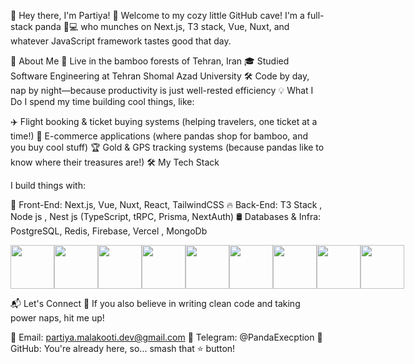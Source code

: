 🐼 Hey there, I'm Partiya! 👋
Welcome to my cozy little GitHub cave! I'm a full-stack panda 🐼💻 who munches on Next.js, T3 stack, Vue, Nuxt, and whatever JavaScript framework tastes good that day.

🌿 About Me
🏡 Live in the bamboo forests of Tehran, Iran
🎓 Studied Software Engineering at Tehran Shomal Azad University
🛠️ Code by day, nap by night—because productivity is just well-rested efficiency
💡 What I Do
I spend my time building cool things, like:

✈️ Flight booking & ticket buying systems (helping travelers, one ticket at a time!)
🛒 E-commerce applications (where pandas shop for bamboo, and you buy cool stuff)
🏆 Gold & GPS tracking systems (because pandas like to know where their treasures are!)
🛠️ My Tech Stack

I build things with:

🚀 Front-End: Next.js, Vue, Nuxt, React, TailwindCSS
🔥 Back-End: T3 Stack , Node js , Nest js  (TypeScript, tRPC, Prisma, NextAuth)
🛢 Databases & Infra: PostgreSQL, Redis, Firebase, Vercel , MongoDb 
<div style="display: flex; justify-content: space-between">
  <img
    style="width: 70px; object-fit: 'cover'; height: 70px"
    src="https://cmscritic.com/ms-content/uploads/2023/08/nextjs-product-logo.jpeg?format=auto&width=96"
  />
  <img
    style="width: 70px; object-fit: 'cover'; height: 70px"
    src="https://i.pinimg.com/736x/60/17/da/6017da3ed8f203fe979b16dae1ad2259.jpg"
  />
  <img
    style="width: 70px; object-fit: 'cover'; height: 70px"
    src="https://avatars.githubusercontent.com/u/108266839?s=280&v=4"
  />
  <img
    style="width: 70px; object-fit: 'cover'; height: 70px"
    src="https://cdnlogo.com/logos/r/85/react.svg"
  />
  <img
    style="width: 70px; object-fit: 'cover'; height: 70px"
    src="https://logowik.com/content/uploads/images/nestjs-node-js1721157583.logowik.com.webp"
  />
  <img
    style="width: 70px; object-fit: 'cover'; height: 70px"
    src="https://miro.medium.com/v2/resize:fit:22584/1*WDX58nzlaiClqTFT59v7RQ.jpeg"
  />
  <img
    style="width: 70px; object-fit: 'cover'; height: 70px"
    src="https://encrypted-tbn0.gstatic.com/images?q=tbn:ANd9GcTzXRvIZ3SJTlrAaCyUKefTX3Hzp5Lk79p1nQ&s"
  />
  <img
    style="width: 70px; object-fit: 'cover'; height: 70px"
    src="https://balticanebula.com/content/images/2023/06/plus-tailwind.jpg"
  />
  <img
    style="width: 70px; object-fit: 'cover'; height: 70px"
    src="https://upload.wikimedia.org/wikipedia/commons/thumb/f/f5/Typescript.svg/1200px-Typescript.svg.png"
  />
</div>

📬 Let's Connect
🐼 If you also believe in writing clean code and taking power naps, hit me up!

📧 Email: partiya.malakooti.dev@gmail.com
📨 Telegram: @PandaExecption
🚀 GitHub: You're already here, so... smash that ⭐ button!
